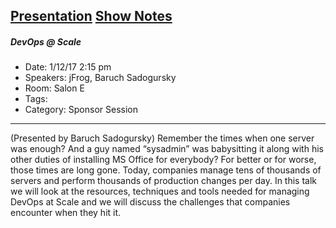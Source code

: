[Presentation](http://www.slideshare.net/jbaruch/devops-scale-greek-tragedy-in-3-acts-as-it-was-presented-at-codemash-2017)
[Show Notes](https://www.jfrog.com/shownotes/codemash2017-devopsatscale/)
---
##### DevOps @ Scale
* Date: 1/12/17 2:15 pm
* Speakers: jFrog, Baruch Sadogursky
* Room: Salon E
* Tags:
* Category: Sponsor Session
---
(Presented by Baruch Sadogursky) Remember the times when one server was enough? And a guy named “sysadmin” was babysitting it along with his other duties of installing MS Office for everybody? For better or for worse, those times are long gone. Today, companies manage tens of thousands of servers and perform thousands of production changes per day. In this talk we will look at the resources, techniques and tools needed for managing DevOps at Scale and we will discuss the challenges that companies encounter when they hit it.
